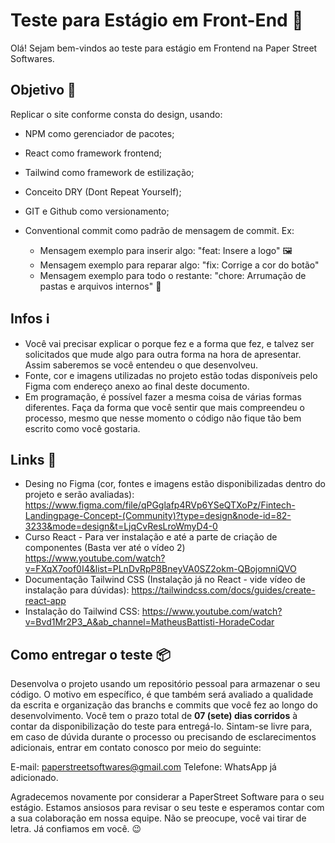 # Teste para Estágio em Front-End 🚀

Olá! Sejam bem-vindos ao teste para estágio em Frontend na Paper Street Softwares.

## Objetivo 🎯

Replicar o site conforme consta do design, usando:

- NPM como gerenciador de pacotes;
- React como framework frontend;
- Tailwind como framework de estilização;
- Conceito DRY (Dont Repeat Yourself);
- GIT e Github como versionamento;
- Conventional commit como padrão de mensagem de commit. Ex:

   - Mensagem exemplo para inserir algo: "feat: Insere a logo" 🖼
   - Mensagem exemplo para reparar algo: "fix: Corrige a cor do botão" 
   - Mensagem exemplo para todo o restante: "chore: Arrumação de pastas e arquivos internos" 🧹

## Infos ℹ️

- Você vai precisar explicar o porque fez e a forma que fez, e talvez ser solicitados que mude algo para outra forma na hora de apresentar. Assim saberemos se você entendeu o que desenvolveu.
- Fonte, cor e imagens utilizadas no projeto estão todas disponíveis pelo Figma com endereço anexo ao final deste documento. 
- Em programação, é possível fazer a mesma coisa de várias formas diferentes. Faça da forma que você sentir que mais compreendeu o processo, mesmo que nesse momento o código não fique tão bem escrito como você gostaria.

## Links 🔗
- Desing no Figma (cor, fontes e imagens estão disponibilizadas dentro do projeto e serão avaliadas):
   https://www.figma.com/file/qPGglafp4RVp6YSeQTXoPz/Fintech-Landingpage-Concept-(Community)?type=design&node-id=82-3233&mode=design&t=LjqCvResLroWmyD4-0
- Curso React - Para ver instalação e até a parte de criação de componentes (Basta ver até o vídeo 2)
   https://www.youtube.com/watch?v=FXqX7oof0I4&list=PLnDvRpP8BneyVA0SZ2okm-QBojomniQVO
- Documentação Tailwind CSS (Instalação já no React - vide vídeo de instalação para dúvidas):
   https://tailwindcss.com/docs/guides/create-react-app 
- Instalação do Tailwind CSS:
   https://www.youtube.com/watch?v=Bvd1Mr2P3_A&ab_channel=MatheusBattisti-HoradeCodar



## Como entregar o teste 📦

Desenvolva o projeto usando um repositório pessoal para armazenar o seu código. O motivo em específico, é que também será avaliado a qualidade da escrita e organização das branchs e commits que você fez ao longo do desenvolvimento.
Você tem o prazo total de **07 (sete) dias corridos** à contar da disponibilização do teste para entregá-lo. Sintam-se livre para, em caso de dúvida durante o processo ou precisando de esclarecimentos adicionais, entrar em contato conosco por meio do seguinte:

E-mail: paperstreetsoftwares@gmail.com
Telefone: WhatsApp já adicionado.

Agradecemos novamente por considerar a PaperStreet Software para o seu estágio. Estamos ansiosos para revisar o seu teste e esperamos contar com a sua colaboração em nossa equipe.
Não se preocupe, você vai tirar de letra. Já confiamos em você. 😉
